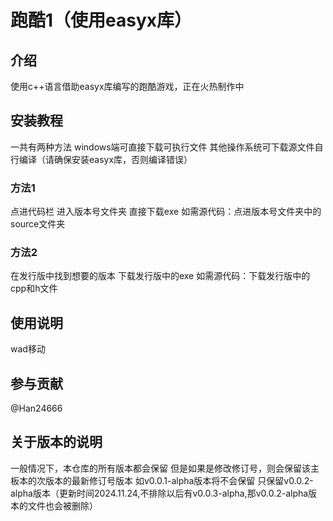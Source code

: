 # 跑酷1（使用easyx库）

## 介绍
使用c++语言借助easyx库编写的跑酷游戏，正在火热制作中

## 安装教程
一共有两种方法
windows端可直接下载可执行文件
其他操作系统可下载源文件自行编译（请确保安装easyx库，否则编译错误）
### 方法1
点进代码栏
进入版本号文件夹
直接下载exe
如需源代码：点进版本号文件夹中的source文件夹
### 方法2
在发行版中找到想要的版本
下载发行版中的exe
如需源代码：下载发行版中的cpp和h文件

## 使用说明
wad移动

## 参与贡献
  @Han24666 

## 关于版本的说明
一般情况下，本仓库的所有版本都会保留
但是如果是修改修订号，则会保留该主板本的次版本的最新修订号版本
如v0.0.1-alpha版本将不会保留
只保留v0.0.2-alpha版本（更新时间2024.11.24,不排除以后有v0.0.3-alpha,那v0.0.2-alpha版本的文件也会被删除）